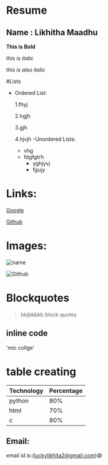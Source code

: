 # Resume
## Name : Likhitha Maadhu

**This is Bold**

*this is italic*

_this is also italic_

#Lists

- Ordered List:

    1.fhyj
    
    2.hgjh
    
    3.gjh
    
    4.hjvjh
-Unordered Lists:
    * vhg
    * fdgfgtrh
        * yghjyvj
        * fgujy
# Links:
[Google](http://www.google.com)

[Github](http://github.com)

# Images:

![name](https://dyclassroom.com/image/topic/git/git.png)

![Github](https://cdn-images-1.medium.com/max/1600/1*qwFrTMnFkcd3U9rFKwwacw.png)

# Blockquotes
> bkjbkbkb
> block quotes

## inline code

'mic collge'

# table creating

Technology  | Percentage
----------  | ---------
python      | 80%
html        | 70%
c           | 80%



## Email:

email id is:(luckylikhita2@gmail.com):smile:


